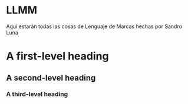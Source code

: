 # LLMM
Aquí estarán todas las cosas de Lenguaje de Marcas hechas por Sandro Luna

# A first-level heading
## A second-level heading
### A third-level heading
